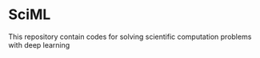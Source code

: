 # SciML
This repository contain codes for solving scientific computation problems with deep learning
